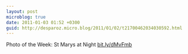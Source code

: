 ```yaml
---
layout: post
microblog: true
date: 2011-01-03 01:52 +0300
guid: http://desparoz.micro.blog/2011/01/02/t21700462034030592.html
---
```

Photo of the Week: St Marys at Night [bit.ly/dMvFmb](http://bit.ly/dMvFmb)
